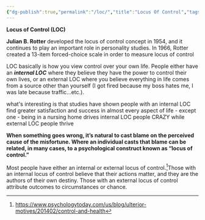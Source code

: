 ```yaml
---
{"dg-publish":true,"permalink":"/loc/","title":"Locus Of Control","tags":["psychology","mentalhealth"],"created":"","updated":""}
---
```



**Locus of Control (LOC)**

**Julian B. Rotter** developed the locus of control concept in 1954, and it continues to play an important role in personality studies. In 1966, Rotter created a 13-item forced-choice scale in order to measure locus of control

LOC basically is how you view control over your own life. People either have an ***internal LOC*** where they believe they have the power to control their own lives, or an external LOC where you believe everything in life comes from a source other than yourself (I got fired because my boss hates me, I was late because traffic...etc.). 

what's interesting is that studies have shown people with an internal LOC find greater satisfaction and success in almost every aspect of life - except one - being in a nursing home drives internal LOC people CRAZY while external LOC people thrive

**When something goes wrong, it’s natural to cast blame on the perceived cause of the misfortune. Where an individual casts that blame can be related, in many cases, to a psychological construct known as “locus of control.”**

Most people have either an internal or external locus of control.[^1]Those with an internal locus of control believe that their actions matter, and they are the authors of their own destiny. Those with an external locus of control attribute outcomes to circumstances or chance.


[^1]:https://www.psychologytoday.com/us/blog/ulterior-motives/201402/control-and-health
